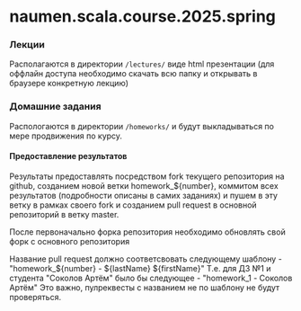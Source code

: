 # naumen.scala.course.2025.spring

### Лекции

Располагаются в директории ```/lectures/``` виде html презентации (для оффлайн доступа необходимо скачать всю папку и открывать в браузере конкретную лекцию)


### Домашние задания
Распологаются в директории ```/homeworks/``` и будут выкладываться по мере продвижения по курсу.

#### Предоставление результатов
Результаты предоставлять посредством fork текущего репозитория на github, созданием новой ветки homework_${number}, коммитом всех результатов (подробности описаны в самих заданиях) и пушем в эту ветку в рамках своего fork и созданием pull request в основной репозиторий в ветку master.

После первоначально форка репозитория необходимо обновлять свой форк с основного репозитория

Название pull request должно соответсвовать следующему шаблону - "homework_${number} - ${lastName} ${firstName}"
Т.е. для ДЗ №1 и студента "Соколов Артём" было бы следующее - "homework_1 - Соколов Артём"
Это важно, пулреквесты с названием не по шаблону не будут проверяться.